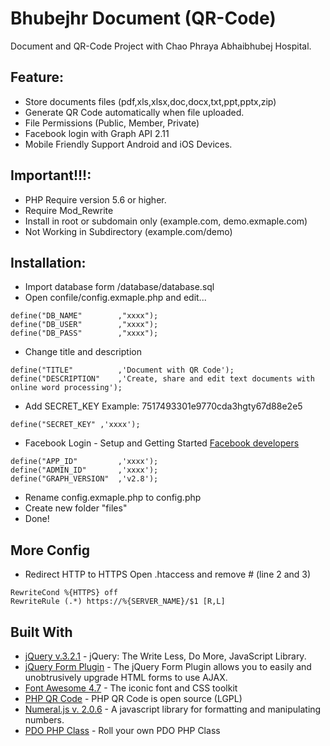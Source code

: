 # Bhubejhr Document (QR-Code)
Document and QR-Code Project with Chao Phraya Abhaibhubej Hospital.

## Feature:
- Store documents files (pdf,xls,xlsx,doc,docx,txt,ppt,pptx,zip)
- Generate QR Code automatically when file uploaded.
- File Permissions (Public, Member, Private)
- Facebook login with Graph API 2.11
- Mobile Friendly Support Android and iOS Devices.

## Important!!!:
- PHP Require version 5.6 or higher.
- Require Mod_Rewrite
- Install in root or subdomain only (example.com, demo.exmaple.com)
- Not Working in Subdirectory (example.com/demo)

## Installation:
- Import database form /database/database.sql
- Open confile/config.exmaple.php and edit...
```
define("DB_NAME" 		,"xxxx");
define("DB_USER"		,"xxxx");
define("DB_PASS" 		,"xxxx");
```

- Change title and description 
```
define("TITLE" 			,'Document with QR Code');
define("DESCRIPTION" 	,'Create, share and edit text documents with online word processing');
```

- Add SECRET_KEY Example: 7517493301e9770cda3hgty67d88e2e5
```
define("SECRET_KEY" ,'xxxx');
```

- Facebook Login - Setup and Getting Started [Facebook developers](https://developers.facebook.com)
```
define("APP_ID" 		,'xxxx');
define("ADMIN_ID" 		,'xxxx');
define("GRAPH_VERSION" 	,'v2.8');
```

- Rename config.exmaple.php to config.php
- Create new folder "files"
- Done!

## More Config
- Redirect HTTP to HTTPS Open .htaccess and remove # (line 2 and 3)
```
RewriteCond %{HTTPS} off
RewriteRule (.*) https://%{SERVER_NAME}/$1 [R,L]
```

## Built With
* [jQuery v.3.2.1](https://jquery.com) - jQuery: The Write Less, Do More, JavaScript Library.
* [jQuery Form Plugin](http://malsup.com/jquery/form/) - The jQuery Form Plugin allows you to easily and unobtrusively upgrade HTML forms to use AJAX.
* [Font Awesome 4.7](http://fontawesome.io) - The iconic font and CSS toolkit
* [PHP QR Code](http://phpqrcode.sourceforge.net) - PHP QR Code is open source (LGPL)
* [Numeral.js v. 2.0.6](http://numeraljs.com) - A javascript library for formatting and manipulating numbers.
* [PDO PHP Class](http://culttt.com/2012/10/01/roll-your-own-pdo-php-class/) - Roll your own PDO PHP Class
